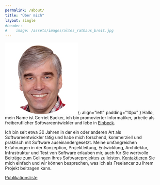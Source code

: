 ```yaml
---
permalink: /about/
title: "Über mich"
layout: single
#header: 
#    image: /assets/images/altes_rathaus_breit.jpg
---
```


![gb](/assets/images/gb_240.jpg){: align="left" padding="10px" } Hallo, mein Name ist Gerriet Backer, ich bin promovierter Informatiker, arbeite als freiberuflicher Softwareentwickler und lebe in [Einbeck](/einbeck). 

Ich bin seit etwa 30 Jahren in der ein oder anderen Art als Softwareentwickler tätig und habe mich forschend, kommerziell und praktisch mit Software auseinandergesetzt. Meine umfangreichen Erfahrungen in der Konzeption, Projektleitung, Entwicklung, Architektur, Infrastruktur und Test von Software erlauben mir, auch für Sie wertvolle Beiträge zum Gelingen Ihres Softwareprojektes zu leisten. [Kontaktieren](/contact) Sie mich einfach und wir können besprechen, was ich als Freelancer zu Ihrem Projekt beitragen kann. 

[Publikationsliste](/publications)